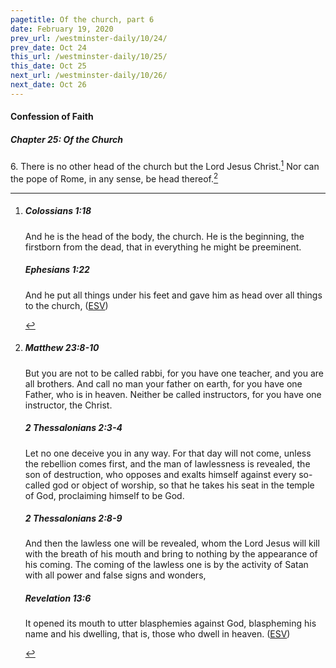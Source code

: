 ```yaml
---
pagetitle: Of the church, part 6
date: February 19, 2020
prev_url: /westminster-daily/10/24/
prev_date: Oct 24
this_url: /westminster-daily/10/25/
this_date: Oct 25
next_url: /westminster-daily/10/26/
next_date: Oct 26
---
```


#### Confession of Faith

##### Chapter 25: Of the Church

6\. There is no other head of the church but the Lord Jesus Christ.[^fnref:wcf1] Nor can the pope of Rome, in any sense, be head thereof.[^fnref:wcf2]

[^fnref:wcf1]: <div class="esv"><h5>Colossians 1:18</h5> <div class="esv-text"><p id="p51001018.01-1">And he is the head of the body, the church. He is the beginning, the firstborn from the dead, that in everything he might be preeminent.</p> </div><h5>Ephesians 1:22</h5> <div class="esv-text"><p id="p49001022.01-2">And he put all things under his feet and gave him as head over all things to the church,  (<a href="http://www.esv.org" class="copyright">ESV</a>)</p> </div> </div>

[^fnref:wcf2]: <div class="esv"><h5>Matthew 23:8-10</h5> <div class="esv-text"><p id="p40023008.01-1"><span class="woc">But you are not to be called rabbi, for you have one teacher, and you are all brothers.</span> <span class="woc">And call no man your father on earth, for you have one Father, who is in heaven.</span> <span class="woc">Neither be called instructors, for you have one instructor, the Christ.</span></p> </div><h5>2 Thessalonians 2:3-4</h5> <div class="esv-text"><p id="p53002003.01-2">Let no one deceive you in any way. For that day will not come, unless the rebellion comes first, and the man of lawlessness is revealed, the son of destruction, who opposes and exalts himself against every so-called god or object of worship, so that he takes his seat in the temple of God, proclaiming himself to be God.</p> </div><h5>2 Thessalonians 2:8-9</h5> <div class="esv-text"><p id="p53002008.01-3">And then the lawless one will be revealed, whom the Lord Jesus will kill with the breath of his mouth and bring to nothing by the appearance of his coming. The coming of the lawless one is by the activity of Satan with all power and false signs and wonders,</p> </div><h5>Revelation 13:6</h5> <div class="esv-text"><p id="p66013006.01-4">It opened its mouth to utter blasphemies against God, blaspheming his name and his dwelling, that is, those who dwell in heaven.  (<a href="http://www.esv.org" class="copyright">ESV</a>)</p> </div> </div>

